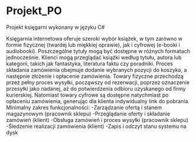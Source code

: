 # Projekt_PO
Projekt księgarni wykonany w języku C#

Księgarnia internetowa oferuje szeroki wybór książek, w tym zarówno w formie fizycznej (twardej lub miękkiej oprawie), jak i cyfrowej (e-booki i audiobooki). Poszczególne tytuły mogą być dostępne w różnych formatach jednocześnie. Klienci mogą przeglądać książki według tytułu, autora lub kategorii, takich jak fantastyka, literatura faktu czy poradniki. Proces składania zamówienia obejmuje dodanie wybranych pozycji do koszyka, a następnie złożenie i opłacenie zamówienia. Towary fizyczne przechodzą przez pełny proces wysyłki, począwszy od rezerwacji, poprzez oznaczenie przesyłki jako nadanej, aż do potwierdzenia odbioru uzyskanego od firmy kurierskiej. Natomiast towary cyfrowe są dostępne natychmiast po opłaceniu zamówienia, generując dla klienta indywidualny link do pobrania.<br>
Minimalny zakres funkcjonalności:
    -Zarządzanie ofertą i stanem magazynowym (pracownik sklepu)
    -Przeglądanie oferty i składanie zamówień (klient)
    -Obsługa zamówień i proces wysyłki (pracownik sklepu)
    -Śledzenie realizacji zamówienia (klient)
    -Zapis i odczyt stanu systemu na dysk
